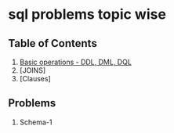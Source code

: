 
# sql problems topic wise

## Table of Contents

1. [Basic operations - DDL, DML, DQL](#introduction-to-java)
2. [JOINS]
3. [Clauses]
## Problems

1. Schema-1
